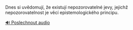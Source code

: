 
Dnes si uvědomují, že existují nepozorovatelné jevy, jejichž nepozorovatelnost je věcí epistemologického principu.

[🔊 Poslechnout audio](/data/7-paragraphs/audio/chapter_20/para_009-Dnes-si-uvdomuj-e-existuj-nepozorovateln-jev.mp3)
